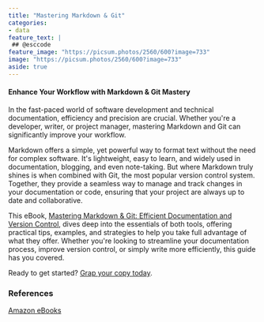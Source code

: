 ```yaml
---
title: "Mastering Markdown & Git"
categories:
- data
feature_text: |
 ## @esccode
feature_image: "https://picsum.photos/2560/600?image=733"
image: "https://picsum.photos/2560/600?image=733"
aside: true
---
```


#### Enhance Your Workflow with Markdown & Git Mastery

In the fast-paced world of software development and technical documentation, efficiency and precision are crucial. Whether you're a developer, writer, or project manager, mastering Markdown and Git can significantly improve your workflow.

Markdown offers a simple, yet powerful way to format text without the need for complex software. It's lightweight, easy to learn, and widely used in documentation, blogging, and even note-taking. But where Markdown truly shines is when combined with Git, the most popular version control system. Together, they provide a seamless way to manage and track changes in your documentation or code, ensuring that your project are always up to date and collaborative.

This eBook, [Mastering Markdown & Git: Efficient Documentation and Version Control](https://www.amazon.com/dp/B0DFQFFKM2), dives deep into the essentials of both tools, offering practical tips, examples, and strategies to help you take full advantage of what they offer. Whether you're looking to streamline your documentation process, improve version control, or simply write more efficiently, this guide has you covered.

Ready to get started? [Grap your copy today](https://www.amazon.com/dp/B0DFQFFKM2).

### References

[Amazon eBooks](https://www.amazon.com/author/esccode)
